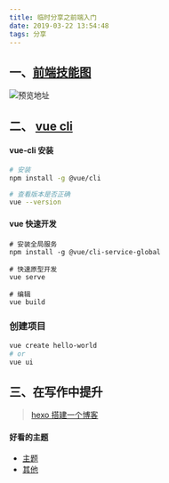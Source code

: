 ```yaml
---
title: 临时分享之前端入门
date: 2019-03-22 13:54:48
tags: 分享
---
```


## 一、[前端技能图](http://collect.luzhongkuan.cn/uploadList)

![预览地址](http://pic.kuan1.top/1fb5d4961cd353ea3729dd59db41f71b.png)

## 二、 [vue cli](https://cli.vuejs.org/zh/guide/)

#### vue-cli 安装

```bash
# 安装
npm install -g @vue/cli

# 查看版本是否正确
vue --version


```

#### vue 快速开发

```
# 安装全局服务
npm install -g @vue/cli-service-global

# 快速原型开发
vue serve

# 编辑
vue build
```

### 创建项目

```bash
vue create hello-world
# or
vue ui
```

## 三、在写作中提升

> [hexo 搭建一个博客](http://hexo.io)

#### 好看的主题

- [主题](https://github.com/huweihuang/hexo-theme-huweihuang.git)
- [其他](https://github.com/theme-next/hexo-theme-next.git)
